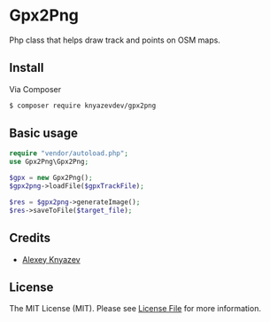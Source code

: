 # Gpx2Png

Php class that helps draw track and points on OSM maps.

## Install

Via Composer

``` bash
$ composer require knyazevdev/gpx2png
```

## Basic usage

``` php
require "vendor/autoload.php";
use Gpx2Png\Gpx2Png;

$gpx = new Gpx2Png();
$gpx2png->loadFile($gpxTrackFile);

$res = $gpx2png->generateImage();
$res->saveToFile($target_file);
```

## Credits

- [Alexey Knyazev](https://github.com/knyazevdev)

## License

The MIT License (MIT). Please see [License File](LICENSE.md) for more information.
